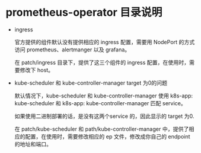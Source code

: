 # prometheus-operator 目录说明

* ingress

    官方提供的组件默认没有提供相应的 ingress 配置，需要用 NodePort 的方式访问 prometheus、alertmanger 以及 grafana。

    在 patch/ingress 目录下，提供了这三个组件的 ingress 配置，在使用时，需要修改下 host。

* kube-scheduler 和 kube-controller-manager target 为0的问题

    默认情况下，kube-scheduler 和 kube-controller-manager 使用 k8s-app: kube-scheduler 和 k8s-app: kube-controller-manager 匹配 service。

    如果使用二进制部署的话，是没有这两个service 的，因此显示的 target 为0.

    在 patch/kube-scheduler 和 path/kube-controller-manager 中，提供了相应的配置，在使用时，需要修改相应的 ep 文件，修改成你自己的 endpoint 的地址和端口。


